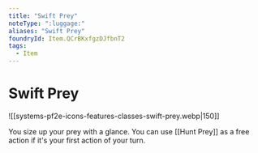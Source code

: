 ```yaml
---
title: "Swift Prey"
noteType: ":luggage:"
aliases: "Swift Prey"
foundryId: Item.QCrBKxfgzDJfbnT2
tags:
  - Item
---
```


# Swift Prey
![[systems-pf2e-icons-features-classes-swift-prey.webp|150]]

You size up your prey with a glance. You can use [[Hunt Prey]] as a free action if it's your first action of your turn.
